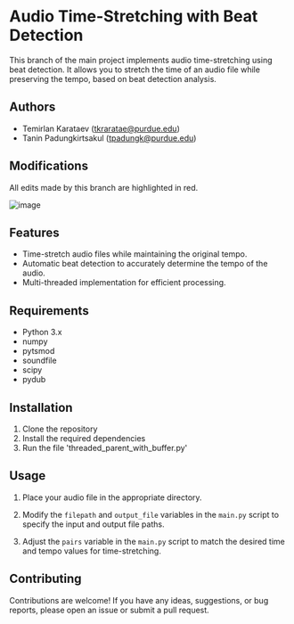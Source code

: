# Audio Time-Stretching with Beat Detection

This branch of the main project implements audio time-stretching using beat detection. It allows you to stretch the time of an audio file while preserving the tempo, based on beat detection analysis.

## Authors
- Temirlan Karataev (tkraratae@purdue.edu)
- Tanin Padungkirtsakul (tpadungk@purdue.edu)

## Modifications
All edits made by this branch are highlighted in red.



![image](https://github.com/Purdue-Artificial-Intelligence-in-Music/Companion-code/assets/77745845/4174026c-9e36-4670-8f97-90b442352924)


## Features

- Time-stretch audio files while maintaining the original tempo.
- Automatic beat detection to accurately determine the tempo of the audio.
- Multi-threaded implementation for efficient processing.

## Requirements

- Python 3.x
- numpy
- pytsmod
- soundfile
- scipy
- pydub

## Installation

1. Clone the repository
2. Install the required dependencies
3. Run the file 'threaded_parent_with_buffer.py'

## Usage

1. Place your audio file in the appropriate directory.

2. Modify the `filepath` and `output_file` variables in the `main.py` script to specify the input and output file paths.

3. Adjust the `pairs` variable in the `main.py` script to match the desired time and tempo values for time-stretching.


## Contributing
Contributions are welcome! If you have any ideas, suggestions, or bug reports, please open an issue or submit a pull request.
